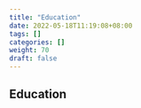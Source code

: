 ```yaml
---
title: "Education"
date: 2022-05-18T11:19:08+08:00
tags: []
categories: []
weight: 70
draft: false
---
```

## Education

<!--more-->
